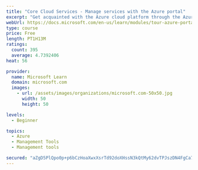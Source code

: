 ```yaml
---
title: "Core Cloud Services - Manage services with the Azure portal"
excerpt: "Get acquainted with the Azure cloud platform through the Azure portal, where you create and manage all of your Azure resources."
webUrl: https://docs.microsoft.com/en-us/learn/modules/tour-azure-portal/
type: course
price: Free
length: PT1H13M
ratings:
  count: 395
  average: 4.7392406
heat: 56

provider:
  name: Microsoft Learn
  domain: microsoft.com
  images:
    - url: /assets/images/organizations/microsoft.com-50x50.jpg
      width: 50
      height: 50

levels:
  - Beginner

topics:
  - Azure
  - Management Tools
  - Management tools

secured: "aZgD5PlQpo0p+p6bCzHoaXwxXsrTd92doXHssN3kQtMy62dvTPJszDN4FgCa7sDrlY9WgVhbOFR8OLDWajqGMMzqUrGQizvnwI7ikgwR7T4wWQkxewpvQynGJorRBo9ZIILVaZeZUXTBQmESqAXXqRlH6pCjkNIG7EgH4npRTEZd3yPdCk2o2997+yKePshC+Yqy5+85R8rNuhijhoP20yTT/D4U+cxh1q+PtS1CY7Ha9pR8OaBp5AwSx0B/8C2WcXJQ5wDP+GNKtwcJegu3wweZlLFRKFV5q7D9jWD5noIA1WlJhpy1Ag16WCmA4viMMiKGeCbg9zAHrJIyf8bR1qJervdMrrAMNJ/hMUMBMH6zNO3apGwtTUkLuaXsqzTiP2uUmWPsVw56Wjilg98c7QGGMHIQF/NVwqZmYnm6dQE=;UXUEmfYyIIB53AIQC2aqaw=="
---
```


